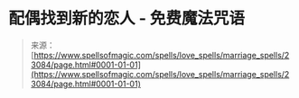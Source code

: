 <!--yml

category: 未分类

date: 2024-06-12 19:07:59

-->

# 配偶找到新的恋人 - 免费魔法咒语

> 来源：[https://www.spellsofmagic.com/spells/love_spells/marriage_spells/23084/page.html#0001-01-01](https://www.spellsofmagic.com/spells/love_spells/marriage_spells/23084/page.html#0001-01-01)
